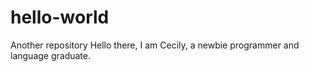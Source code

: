 # hello-world
Another repository
Hello there, I am Cecily, a newbie programmer and language graduate.
